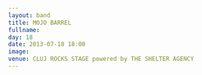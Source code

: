 ```yaml
---
layout: band
title: MOJO BARREL
fullname: 
day: 18
date: 2013-07-18 18:00
image: 
venue: CLUJ ROCKS STAGE powered by THE SHELTER AGENCY
---
```



